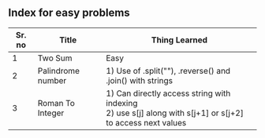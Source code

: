 ## Index for easy problems

| Sr. no         | Title                                    | Thing Learned                               |
| -------------- |------------------------------------------|---------------------------------------------|
|1               |Two Sum                                   |Easy                                         |
|2               |Palindrome number                         |1) Use of .split(""), .reverse() and .join() with strings                                        |
|3               |Roman To Integer                          |1) Can directly access string with indexing <br> 2) use s[j] along with s[j+1] or s[j+2] to access next values |